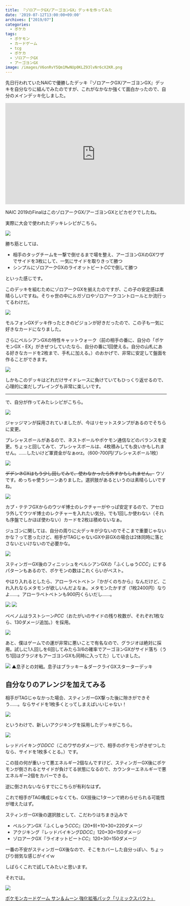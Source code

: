 ```yaml
---
title: 『ゾロアークGX/アーゴヨンGX』デッキを作ってみた
date: '2019-07-12T13:00:00+09:00'
archives: ["2019/07"]
categories:
  - ポケカ
tags:
  - ポケモン
  - カードゲーム
  - tcg
  - ポケカ
  - ゾロアークGX
  - アーゴヨンGX
image: /images/V6onRvY5Qm1MwNUp0KLZ93lvNr6cX2KR.png
---
```

先日行われていたNAICで優勝したデッキ『ゾロアークGX/アーゴヨンGX』デッキを自分なりに組んでみたのですが、これがなかなか強くて面白かったので、自分のメインデッキ化しました。

<iframe width="560" height="315" src="https://www.youtube.com/embed/okdDt-rZK_o" frameborder="0" allow="accelerometer; autoplay; encrypted-media; gyroscope; picture-in-picture" allowfullscreen></iframe>

NAIC 2019のFinalはこのゾロアークGX/アーゴヨンGXとピカゼクでしたね。

<!--more-->

実際に大会で使われたデッキレシピがこちら。

[![](https://www.pokemon-card.com/deck/deckView.php/deckID/9ggiHg-6lGkrc-Li6n9L.png)](https://www.pokemon-card.com/deck/result.html/deckID/9ggiHg-6lGkrc-Li6n9L/)

勝ち筋としては、

- 相手のタッグチームを一撃で倒せるまで場を整え、アーゴヨンGXのGXワザでサイドを3枚にして、一気にサイドを取りきって勝つ
- シンプルにゾロアークGXのライオットビート<i class="ptcg-e c">C</i><i class="ptcg-e c">C</i>で倒して勝つ

といった感じです。

このデッキを組むためにゾロアークGXを揃えたのですが、この子の安定感は素晴らしいですね。そりゃ世の中にルガゾロやゾロアークコントロールとか流行ってるわけだ。

<img src="https://www.pokemon-card.com/assets/images/card_images/large/SM3p/034050_P_ZOROAKUGX.jpg" class="tcg-card">

モルフォンGXデッキ作ったときのピジョンが好きだったので、この子も一気に好きなカードになりました。

さらにペルシアンGXの特性キャットウォーク（前の相手の番に、自分の「ポケモンGX・EX」がきぜつしていたなら、自分の番に1回使える。自分の山札にある好きなカードを2枚まで、手札に加える。）のおかげで、非常に安定して盤面を作ることができます。

<img src="https://www.pokemon-card.com/assets/images/card_images/large/SM10/036388_P_PERUSHIANGX.jpg" class="tcg-card">

しかもこのデッキはどれだけサイドレースに負けていてもひっくり返せるので、心理的に楽だしプレイングも非常に楽しいです。

---

で、自分が作ってみたレシピがこちら。

[![](https://www.pokemon-card.com/deck/deckView.php/deckID/Kx88cx-GYnoP5-xcxYJx.png)](https://www.pokemon-card.com/deck/result.html/deckID/Kx88cx-GYnoP5-xcxYJx/)

ジャッジマンが採用されていましたが、今はリセットスタンプがあるのでそちらに変更。

プレシャスボールがあるので、ネストボールやポケモン通信などのバランスを変更。ちょっと回してみて、プレシャスボールは、4枚積みしても良いかもしれません。……したいけど軍資金がなぁorz。（600-700円/プレシャスボール1枚）

<img src="https://www.pokemon-card.com/assets/images/card_images/large/SMM/036859_T_PURESHASUBORU.jpg" class="tcg-card">

~~デデンネGXはもう少し回してみて、使わなかったら外すかもしれません。~~ ウソです。めっちゃ使うシーンありました。選択肢があるというのは素晴らしいですね。

<img src="https://www.pokemon-card.com/assets/images/card_images/large/SM9a/036161_P_DEDENNEGX.jpg" class="tcg-card">

カプ・テテフGXからのウツギ博士のレクチャーがやっぱ安定するので、アセロラ外してウツギ博士のレクチャーを入れたい気分。でも1回しか使わない（それも序盤でしかほぼ使わない）カードを2枚は積めないなぁ。

ジュゴンに関しては、自分の周りに火デッキが少ないのでそこまで重要じゃないかな？って思ったけど、相手がTAGじゃないGXや非GXの場合は2体同時に落とさないといけないので必要かな。

<img src="https://www.pokemon-card.com/assets/images/card_images/large/SM10/036344_P_JUGON.jpg" class="tcg-card">

スティンガーGX後のフィニッシュをペルシアンGXの「ふくしゅう<i class="ptcg-e c">C</i><i class="ptcg-e c">C</i><i class="ptcg-e c">C</i>」にするパターンもあるので、ポケモンの数はこれくらいがベスト。

やはり入れるとしたら、アローラベトベトン『かがくのちから』なんだけど、これ入れならメタモンが欲しいんだよなぁ。メタモンたかすぎ（1枚2400円）なりよ……。アローラベトベトンも900円くらいだし……。

<img src="https://www.pokemon-card.com/assets/images/card_images/large/SM4p/034263_P_ARORABETOBETON.jpg" class="tcg-card">

<img src="https://www.pokemon-card.com/assets/images/card_images/large/SM7a/035204_P_METAMON.jpg" class="tcg-card">

ベベノムはラストシーン<i class="ptcg-e p">P</i><i class="ptcg-e c">C</i><i class="ptcg-e c">C</i>（おたがいのサイドの残り枚数が、それぞれ1枚なら、130ダメージ追加。）を採用。

<img src="https://www.pokemon-card.com/assets/images/card_images/large/SM10b/036687_P_BEBENOMU.jpg" class="tcg-card">

あと、僕はゲームでの運が非常に悪いことで有名なので、グラジオは絶対に採用。試しに1人回しを6回してみたら3/6の確率でアーゴヨンGXがサイド落ち（うち1回はグラジオもアーゴヨンGXも同時に入ってた）していました。

![](/images/gWjJ2bRarbtwb0F6T6VuxDEKWkwK6dSS.png)
▲息子との対戦。息子はブラッキー＆ダークライGXスターターデッキ

## 自分なりのアレンジを加えてみる

相手がTAGじゃなかった場合、スティンガーGX撃った後に隙きができそう……。ならサイドを1枚多くとってしまえばいいじゃない！

[![](https://www.pokemon-card.com/deck/deckView.php/deckID/JxDcxY-3fZPdR-48Yx4K.png)](https://www.pokemon-card.com/deck/result.html/deckID/pMEMUy-eKb3UP-3MpEE2/)

というわけで、新しいアクジキングを採用したデッキがこちら。

<img src="https://www.pokemon-card.com/assets/images/card_images/large/SM11a/036950_P_AKUJIKINGU.jpg" class="tcg-card">

レッドバイキング<i class="ptcg-e d">D</i><i class="ptcg-e d">D</i><i class="ptcg-e c">C</i><i class="ptcg-e c">C</i>（このワザのダメージで、相手のポケモンがきぜつしたなら、サイドを1枚多くとる。）です。

この技の何が重いって悪エネルギー2個なんですけど、スティンガーGX後にポケモンが倒されるとサイドが負けてる状態になるので、カウンターエネルギーで悪エネルギー2個をカバーできる。

逆に倒されないならすでにこちらが有利なはず。

これで相手がTAG構成じゃなくても、GX技後に1ターンで終わらせられる可能性が増えたはず。

スティンガーGX後の選択肢として、こだわりはちまき込みで

- ペルシアンGX『ふくしゅう<i class="ptcg-e c">C</i><i class="ptcg-e c">C</i><i class="ptcg-e c">C</i>』(20*9)+10+30=220ダメージ
- アクジキング『レッドバイキング<i class="ptcg-e d">D</i><i class="ptcg-e d">D</i><i class="ptcg-e c">C</i><i class="ptcg-e c">C</i>』120+30=150ダメージ
- ゾロアークGX『ライオットビート<i class="ptcg-e c">C</i><i class="ptcg-e c">C</i>』120+30=150ダメージ

一番の不安がスティンガーGX後なので、そこをカバーした自分っぽい、ちょっぴり弱気な感じがイイｗ

しばらくこれで試してみたいと思います。

それでは。

<div class="amazfy">
<a href="https://www.amazon.co.jp/dp/B07PQCV4P1?tag=t4traw-22">
<img src="https://ws-fe.amazon-adsystem.com/widgets/q?_encoding=UTF8&ASIN=B07PQCV4P1&Format=_SL250_&ID=AsinImage&MarketPlace=JP&ServiceVersion=20070822&WS=1&tag=t4traw-22&language=ja_JP">
<p>ポケモンカードゲーム サン＆ムーン 強化拡張パック「リミックスバウト」</p>
</a>
</div>
